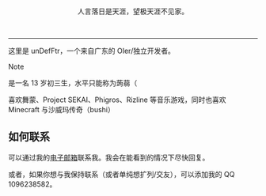 <br>

<p align="center">人言落日是天涯，望极天涯不见家。</p>

</br>

---

这里是 unDefFtr，一个来自广东的 OIer/独立开发者。

> [!NOTE]
> 是一名 13 岁初三生，水平只能称为蒟蒻（

喜欢舞蒙、Project SEKAI、Phigros、Rizline 等音乐游戏，同时也喜欢 Minecraft 与沙威玛传奇（bushi）

## 如何联系

可以通过我的[电子邮箱](mailto:undefftr@undefined.ac.cn)联系我。我会在能看到的情况下尽快回复。

或者，如果你想与我保持联系（或者单纯想扩列/交友），可以添加我的 QQ 1096238582。
